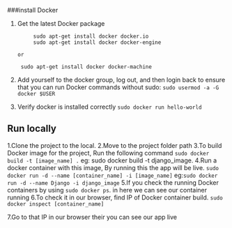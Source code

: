 ###install Docker
1. Get the latest Docker package

   ```    
        sudo apt-get install docker docker.io
        sudo apt-get install docker docker-engine 
   ```
       or

      ```  sudo apt-get install docker docker-machine ```
2. Add yourself to the docker group, log out, and then login back to ensure that you can run Docker commands without sudo:
 	``` sudo usermod -a -G docker $USER ```

3. Verify docker is installed correctly
      ``` sudo docker run hello-world ```

## Run locally

1.Clone the project to the local.
2.Move to the project folder path
3.To build Docker image for the  project, Run the following command
    ``` sudo docker build -t [image_name] . ```
eg: sudo docker build -t django_image.
4.Run a docker container with this image, By running this the app will be live.
   ``` sudo docker run -d --name [container_name] -i [image_name] ```
eg:``` sudo docker run -d --name Django -i django_image ```
5.If you check the running Docker containers by using 
``` sudo docker ps ```.
 in here we can see our container running
6.To check it in our browser, find IP of Docker container build.
``` sudo docker inspect [container_name] ```

7.Go to that IP in our browser their you can see our app live
